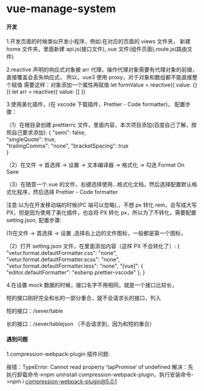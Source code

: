# vue-manage-system

####

####

####

####

#### 开发

1.开发页面的时候类似开发小程序，例如:在对应的页面的 views 文件夹，
新建 home 文件夹，里面新建 api.js(接口文件),.vue 文件(组件页面),route.js(路由文件)

2.reactive 声明的响应式对象被 arr 代理，操作代理对象需要有代理对象的前缀，直接覆盖会丢失响应式，
所以，vue3 使用 proxy，对于对象和数组都不能直接整个赋值 需要这样：对象添加一个属性再赋值
let formValue = reactive({ value: {} })
let arr = reactive({ value: [] })

3.使用美化插件，(在 vscode 下载插件，Prettier - Code formatter)，
配置步骤：

（1）在根目录创建.prettierrc 文件，里面内容，本次项目添加(百度自己了解，按照自己要求添加):
{
"semi": false,  
 "singleQuote": true,  
 "trailingComma": "none",
"bracketSpacing": true  
}

（2）在文件 -> 首选择 -> 设置 -> 文本编译器 -> 格式化 -> 勾选 Format On Save

（3）在随意一个.vue 的文件，右键选择使用...格式化文档，然后选择配置默认格式化程序，然后选择 Prettier - Code formatter

注意:以为在开发移动端的时候(PC 端可以忽略),，不想 px 转化 rem，会写成大写 PX，但是因为使用了美化插件，也会将 PX 转化 px，所以为了不转化，需要配置 setting.json,
配置步骤:

(1)在文件 -> 首选择 -> 设置 ,选择右上边的文件图标，一般都是第一个图标，

（2）打开 setting.json 文件，在里面添加内容（这样 PX 不会转化了）:
{
"vetur.format.defaultFormatter.css": "none",
"vetur.format.defaultFormatter.scss": "none",
"vetur.format.defaultFormatter.less": "none",
"[vue]": {
"editor.defaultFormatter": "esbenp.prettier-vscode"
},
}

4.在设置 mock 数据的时候，接口名字不用相同，就是一个接口比较长，

短的接口刚好完全和长的一部分重合，就不会请求长的接口，列入

短的接口：/sever/table

长的接口：/sever/tablejson （不会请求到，因为和短的重合）

####

####

####

####

#### 遇到问题

1.compression-webpack-plugin 插件问题:

报错：TypeError: Cannot read property ‘tapPromise‘ of undefined
解决：先执行卸载命令->npm uninstall compression-webpack-plugin，执行安装命令->npm i compression-webpack-plugin@5.0.1

####

####
